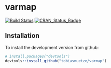 # varmap

[![Build Status](https://travis-ci.org/tobiasmuetze/varmap.svg?branch=master)](https://travis-ci.org/tobiasmuetze/varmap)
[![CRAN_Status_Badge](http://www.r-pkg.org/badges/version/varmap)](http://cran.r-project.org/package=varmap)

## Installation

<!---
To install the released version from CRAN:

```R
install.packages("varmap")
```
--->

To install the development version from github:

```R
# install.packages("devtools")
devtools::install_github("tobiasmuetze/varmap")
```
